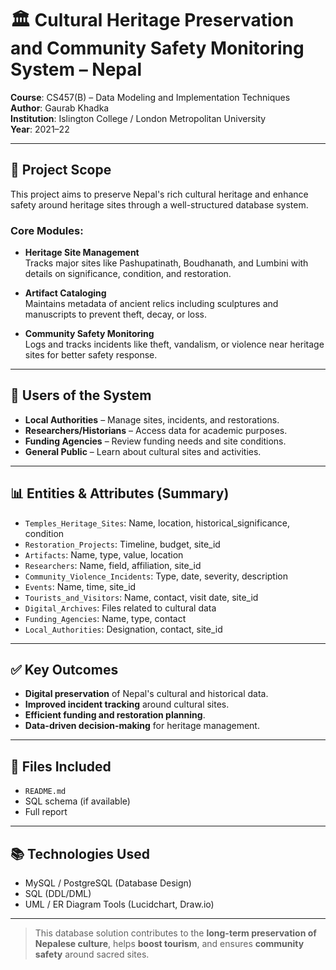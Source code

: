 # 🏛️ Cultural Heritage Preservation and Community Safety Monitoring System – Nepal

**Course**: CS457(B) – Data Modeling and Implementation Techniques  
**Author**: Gaurab Khadka  
**Institution**: Islington College / London Metropolitan University  
**Year**: 2021–22

---

## 📌 Project Scope

This project aims to preserve Nepal's rich cultural heritage and enhance safety around heritage sites through a well-structured database system.

### Core Modules:

- **Heritage Site Management**  
  Tracks major sites like Pashupatinath, Boudhanath, and Lumbini with details on significance, condition, and restoration.

- **Artifact Cataloging**  
  Maintains metadata of ancient relics including sculptures and manuscripts to prevent theft, decay, or loss.

- **Community Safety Monitoring**  
  Logs and tracks incidents like theft, vandalism, or violence near heritage sites for better safety response.

---

## 🧠 Users of the System

- **Local Authorities** – Manage sites, incidents, and restorations.
- **Researchers/Historians** – Access data for academic purposes.
- **Funding Agencies** – Review funding needs and site conditions.
- **General Public** – Learn about cultural sites and activities.

---

## 📊 Entities & Attributes (Summary)

- `Temples_Heritage_Sites`: Name, location, historical_significance, condition
- `Restoration_Projects`: Timeline, budget, site_id
- `Artifacts`: Name, type, value, location
- `Researchers`: Name, field, affiliation, site_id
- `Community_Violence_Incidents`: Type, date, severity, description
- `Events`: Name, time, site_id
- `Tourists_and_Visitors`: Name, contact, visit date, site_id
- `Digital_Archives`: Files related to cultural data
- `Funding_Agencies`: Name, type, contact
- `Local_Authorities`: Designation, contact, site_id

---

## ✅ Key Outcomes

- **Digital preservation** of Nepal's cultural and historical data.
- **Improved incident tracking** around cultural sites.
- **Efficient funding and restoration planning**.
- **Data-driven decision-making** for heritage management.

---

## 📁 Files Included

- `README.md`
- SQL schema (if available)
- Full report

---

## 📚 Technologies Used

- MySQL / PostgreSQL (Database Design)  
- SQL (DDL/DML)  
- UML / ER Diagram Tools (Lucidchart, Draw.io)

---

> This database solution contributes to the **long-term preservation of Nepalese culture**, helps **boost tourism**, and ensures **community safety** around sacred sites.

